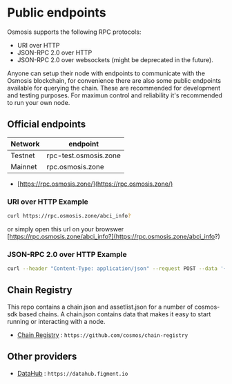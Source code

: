 # Public endpoints

Osmosis supports the following  RPC protocols:

- URI over HTTP
- JSON-RPC 2.0 over HTTP
- JSON-RPC 2.0 over websockets (might be deprecated in the future).

Anyone can setup their node with endpoints to communicate with the Osmosis blockchain, for convenience there are also some public endpoints available for querying the chain. These are recommended for development and testing purposes. For maximun control and reliability it's recommended to run your own node. 

## Official endpoints 

| Network | endpoint |
| -------- | -------- | 
| Testnet  | rpc-test.osmosis.zone| 
| Mainnet  | rpc.osmosis.zone     |


- [https://rpc.osmosis.zone/](https://rpc.osmosis.zone/)

### URI over HTTP Example

```sh
curl https://rpc.osmosis.zone/abci_info?
```
or simply open this url on your browswer [https://rpc.osmosis.zone/abci_info?](https://rpc.osmosis.zone/abci_info?)

### JSON-RPC 2.0 over HTTP Example

```sh
curl --header "Content-Type: application/json" --request POST --data '{"method": "block", "params": ["4261881"], "id": 1}' https://rpc.osmosis.zone:443
```


## Chain Registry

This repo contains a chain.json and assetlist.json for a number of cosmos-sdk based chains. A chain.json contains data that makes it easy to start running or interacting with a node. 
- [Chain Registry](https://github.com/cosmos/chain-registry) : `https://github.com/cosmos/chain-registry`


## Other providers

- [DataHub](https://datahub.figment.io) : `https://datahub.figment.io`
